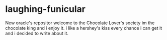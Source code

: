 # laughing-funicular
New oracle's repositor
welcome to the Chocolate Lover's society
im the chocolate king and i enjoy it. i like a hershey's kiss every chance i can get it
and i decided to write about it.
